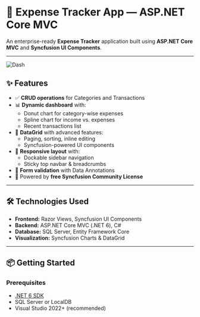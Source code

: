 # 💸 Expense Tracker App — ASP.NET Core MVC

An enterprise-ready **Expense Tracker** application built using **ASP.NET Core MVC** and **Syncfusion UI Components**.

---
![Dash](https://github.com/user-attachments/assets/79ef3eff-fa29-489a-9da2-f06d503dba69)


## ✨ Features

- ✅ **CRUD operations** for Categories and Transactions  
- 📊 **Dynamic dashboard** with:
  - Donut chart for category-wise expenses
  - Spline chart for income vs. expenses
  - Recent transactions list  
- 📁 **DataGrid** with advanced features:
  - Paging, sorting, inline editing
  - Syncfusion-powered UI components  
- 🧭 **Responsive layout** with:
  - Dockable sidebar navigation
  - Sticky top navbar & breadcrumbs  
- 🧪 **Form validation** with Data Annotations  
- 🔐 Powered by **free Syncfusion Community License**

---

## 🛠️ Technologies Used

- **Frontend:** Razor Views, Syncfusion UI Components  
- **Backend:** ASP.NET Core MVC (.NET 6), C#  
- **Database:** SQL Server, Entity Framework Core  
- **Visualization:** Syncfusion Charts & DataGrid  

---

## 📦 Getting Started

### Prerequisites

- [.NET 6 SDK](https://dotnet.microsoft.com/download/dotnet/6.0)
- SQL Server or LocalDB
- Visual Studio 2022+ (recommended)

